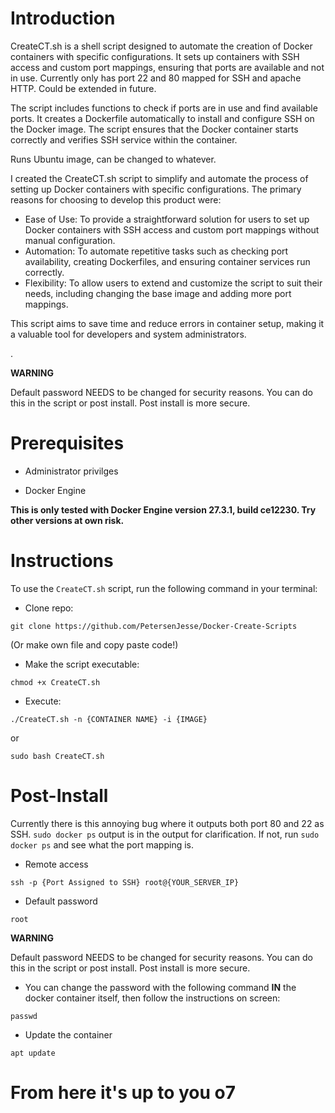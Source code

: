 # Introduction

CreateCT.sh is a shell script designed to automate the creation of Docker containers with specific configurations. It sets up containers with SSH access and custom port mappings, ensuring that ports are available and not in use.
Currently only has port 22 and 80 mapped for SSH and apache HTTP. Could be extended in future.

The script includes functions to check if ports are in use and find available ports.
It creates a Dockerfile automatically to install and configure SSH on the Docker image.
The script ensures that the Docker container starts correctly and verifies SSH service within the container.

Runs Ubuntu image, can be changed to whatever.



I created the CreateCT.sh script to simplify and automate the process of setting up Docker containers with specific configurations. The primary reasons for choosing to develop this product were:

- Ease of Use: To provide a straightforward solution for users to set up Docker containers with SSH access and custom port mappings without manual configuration.
- Automation: To automate repetitive tasks such as checking port availability, creating Dockerfiles, and ensuring container services run correctly.
- Flexibility: To allow users to extend and customize the script to suit their needs, including changing the base image and adding more port mappings.

This script aims to save time and reduce errors in container setup, making it a valuable tool for developers and system administrators.
    
.

**WARNING**

Default password NEEDS to be changed for security reasons. You can do this in the script or post install. Post install is more secure.

# Prerequisites

- Administrator privilges

- Docker Engine

**This is only tested with Docker Engine version 27.3.1, build ce12230. Try other versions at own risk.**

# Instructions
To use the ```CreateCT.sh``` script, run the following command in your terminal:

- Clone repo:
```
git clone https://github.com/PetersenJesse/Docker-Create-Scripts
```

(Or make own file and copy paste code!)

- Make the script executable:
```
chmod +x CreateCT.sh
```

- Execute:
```
./CreateCT.sh -n {CONTAINER NAME} -i {IMAGE}
```
or

```
sudo bash CreateCT.sh
```
# Post-Install

Currently there is this annoying bug where it outputs both port 80 and 22 as SSH. ``` sudo docker ps ``` output is in the output for clarification. If not, run ```sudo docker ps``` and see what the port mapping is.

- Remote access
```
ssh -p {Port Assigned to SSH} root@{YOUR_SERVER_IP}
```
- Default password
```
root
```

**WARNING** 

Default password NEEDS to be changed for security reasons. You can do this in the script or post install. Post install is more secure. 

- You can change the password with the following command **IN** the docker container itself, then follow the instructions on screen:
```
passwd
```

- Update the container
```
apt update
```

# From here it's up to you o7

